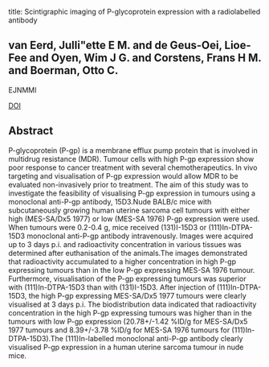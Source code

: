 title: Scintigraphic imaging of P-glycoprotein expression with a radiolabelled antibody

## van Eerd, Julli"ette E M. and de Geus-Oei, Lioe-Fee and Oyen, Wim J G. and Corstens, Frans H M. and Boerman, Otto C.
EJNMMI

<a href="https://doi.org/10.1007/s00259-006-0152-0">DOI</a>

## Abstract
P-glycoprotein (P-gp) is a membrane efflux pump protein that is involved in multidrug resistance (MDR). Tumour cells with high P-gp expression show poor response to cancer treatment with several chemotherapeutics. In vivo targeting and visualisation of P-gp expression would allow MDR to be evaluated non-invasively prior to treatment. The aim of this study was to investigate the feasibility of visualising P-gp expression in tumours using a monoclonal anti-P-gp antibody, 15D3.Nude BALB/c mice with subcutaneously growing human uterine sarcoma cell tumours with either high (MES-SA/Dx5 1977) or low (MES-SA 1976) P-gp expression were used. When tumours were 0.2-0.4 g, mice received (131)I-15D3 or (111)In-DTPA-15D3 monoclonal anti-P-gp antibody intravenously. Images were acquired up to 3 days p.i. and radioactivity concentration in various tissues was determined after euthanisation of the animals.The images demonstrated that radioactivity accumulated to a higher concentration in high P-gp expressing tumours than in the low P-gp expressing MES-SA 1976 tumour. Furthermore, visualisation of the P-gp expressing tumours was superior with (111)In-DTPA-15D3 than with (131)I-15D3. After injection of (111)In-DTPA-15D3, the high P-gp expressing MES-SA/Dx5 1977 tumours were clearly visualised at 3 days p.i. The biodistribution data indicated that radioactivity concentration in the high P-gp expressing tumours was higher than in the tumours with low P-gp expression (20.78+/-1.42 %ID/g for MES-SA/Dx5 1977 tumours and 8.39+/-3.78 %ID/g for MES-SA 1976 tumours for (111)In-DTPA-15D3).The (111)In-labelled monoclonal anti-P-gp antibody clearly visualised P-gp expression in a human uterine sarcoma tumour in nude mice.

